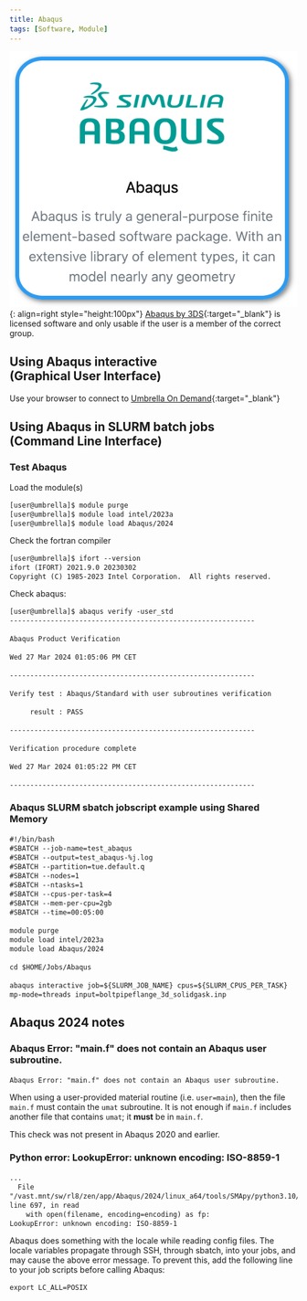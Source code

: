 ```yaml
---
title: Abaqus
tags: [Software, Module]
---
```


![Abaqus in Umbrella On Demdand](abaqus-ood.png){: align=right style="height:100px"}
[Abaqus by 3DS](https://www.3ds.com/products-services/simulia/products/abaqus/){:target="_blank"} is licensed software and only usable if the user is a member of the correct group.


## Using Abaqus interactive<br>(Graphical User Interface)

Use your browser to connect to [Umbrella On Demand](https://hpc.tue.nl){:target="_blank"}

## Using Abaqus in SLURM batch jobs<br>(Command Line Interface)

### Test Abaqus

Load the module(s)

```shell 
[user@umbrella]$ module purge
[user@umbrella]$ module load intel/2023a
[user@umbrella]$ module load Abaqus/2024
```

Check the fortran compiler

```shell
[user@umbrella]$ ifort --version
ifort (IFORT) 2021.9.0 20230302
Copyright (C) 1985-2023 Intel Corporation.  All rights reserved.
```

Check abaqus:

```shell 
[user@umbrella]$ abaqus verify -user_std
------------------------------------------------------------

Abaqus Product Verification

Wed 27 Mar 2024 01:05:06 PM CET

------------------------------------------------------------

Verify test : Abaqus/Standard with user subroutines verification

     result : PASS

------------------------------------------------------------

Verification procedure complete

Wed 27 Mar 2024 01:05:22 PM CET

------------------------------------------------------------
```

### Abaqus SLURM sbatch jobscript example using Shared Memory 

```
#!/bin/bash
#SBATCH --job-name=test_abaqus
#SBATCH --output=test_abaqus-%j.log
#SBATCH --partition=tue.default.q
#SBATCH --nodes=1
#SBATCH --ntasks=1
#SBATCH --cpus-per-task=4
#SBATCH --mem-per-cpu=2gb
#SBATCH --time=00:05:00

module purge
module load intel/2023a
module load Abaqus/2024

cd $HOME/Jobs/Abaqus

abaqus interactive job=${SLURM_JOB_NAME} cpus=${SLURM_CPUS_PER_TASK} mp-mode=threads input=boltpipeflange_3d_solidgask.inp 
```

## Abaqus 2024 notes

### Abaqus Error: "main.f" does not contain an Abaqus user subroutine.

```
Abaqus Error: "main.f" does not contain an Abaqus user subroutine.
```

When using a user-provided material routine (i.e. `user=main`), then the file `main.f` must contain the `umat` subroutine.  It is not enough if `main.f` includes another file that contains `umat`; it **must** be in `main.f`.

This check was not present in Abaqus 2020 and earlier.

### Python error: LookupError: unknown encoding: ISO-8859-1

```
...
  File "/vast.mnt/sw/rl8/zen/app/Abaqus/2024/linux_a64/tools/SMApy/python3.10/lib/python3.10/configparser.py", line 697, in read
    with open(filename, encoding=encoding) as fp:
LookupError: unknown encoding: ISO-8859-1
```
Abaqus does something with the locale while reading config files.  The locale variables propagate through SSH, through sbatch, into your jobs, and may cause the above error message.  To prevent this, add the following line to your job scripts before calling Abaqus:
```
export LC_ALL=POSIX
```
